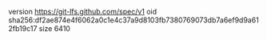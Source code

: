 version https://git-lfs.github.com/spec/v1
oid sha256:df2ae874e4f6062a0c1e4c37a9d8103fb7380769073db7a6ef9d9a612fb19c17
size 6410
